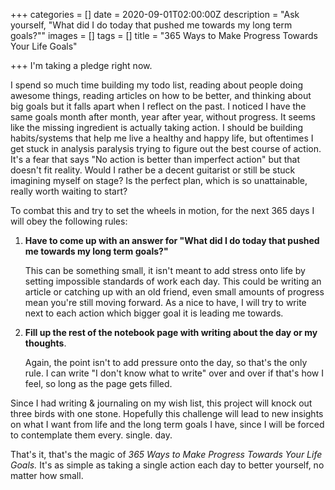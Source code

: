+++
categories = []
date = 2020-09-01T02:00:00Z
description = "Ask yourself, \"What did I do today that pushed me towards my long term goals?\""
images = []
tags = []
title = "365 Ways to Make Progress Towards Your Life Goals"

+++
I'm taking a pledge right now. 

I spend so much time building my todo list, reading about people doing awesome things, reading articles on how to be better, and thinking about big goals but it falls apart when I reflect on the past. I noticed I have the same goals month after month, year after year, without progress. It seems like the missing ingredient is actually taking action. I should be building habits/systems that help me live a healthy and happy life, but oftentimes I get stuck in analysis paralysis trying to figure out the best course of action. It's a fear that says "No action is better than imperfect action" but that doesn't fit reality. Would I rather be a decent guitarist or still be stuck imagining myself on stage? Is the perfect plan, which is so unattainable, really worth waiting to start?

To combat this and try to set the wheels in motion, for the next 365 days I will obey the following rules:

1. **Have to come up with an answer for "What did I do today that pushed me towards my long term goals?"**

   This can be something small, it isn't meant to add stress onto life by setting impossible standards of work each day. This could be writing an article or catching up with an old friend, even small amounts of progress mean you're still moving forward. As a nice to have, I will try to write next to each action which bigger goal it is leading me towards.
2. **Fill up the rest of the notebook page with writing about the day or my thoughts**.

   Again, the point isn't to add pressure onto the day, so that's the only rule. I can write "I don't know what to write" over and over if that's how I feel, so long as the page gets filled. 

Since I had writing & journaling on my wish list, this project will knock out three birds with one stone. Hopefully this challenge will lead to new insights on what I want from life and the long term goals I have, since I will be forced to contemplate them every. single. day.

That's it, that's the magic of _365 Ways to Make Progress Towards Your Life Goals._ It's as simple as taking a single action each day to better yourself, no matter how small.